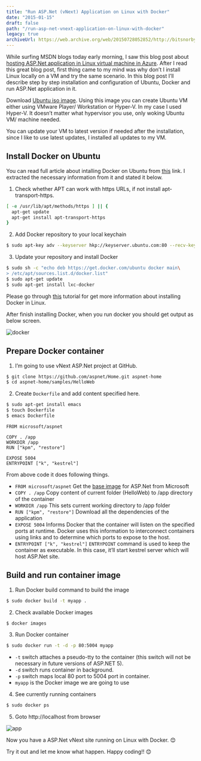 ```yaml
---
title: "Run ASP.Net (vNext) Application on Linux with Docker"
date: "2015-01-15"
draft: false
path: "/run-asp-net-vnext-application-on-linux-with-docker"
legacy: true
archiveUrl: https://web.archive.org/web/20150728052852/http://bitsnorbytes.com/2015/01/run-asp-net-vnext-application-on-linux-with-docker/
---
```


While surfing MSDN blogs today early morning, I saw this blog post about [hosting ASP.Net application in Linux virtual machine in Azure](https://devblogs.microsoft.com/aspnet/running-asp-net-5-applications-in-linux-containers-with-docker/). After I read this great blog post, first thing came to my mind was why don’t I install Linux locally on a VM and try the same scenario. In this blog post I’ll describe step by step installation and configuration of Ubuntu, Docker and run ASP.Net application in it.

Download [Ubuntu iso image](https://web.archive.org/web/20150729011659/http://www.ubuntu.com/download/desktop/install-ubuntu-desktop). Using this image you can create Ubuntu VM either using VMware Player/ Workstation or Hyper-V. In my case I used Hyper-V. It doesn’t matter what hypervisor you use, only woking Ubuntu VM/ machine needed.

You can update your VM to latest version if needed after the installation, since I like to use latest updates, I installed all updates to my VM.

## Install Docker on Ubuntu

You can read full article about intalling Docker on Ubuntu from [this](https://web.archive.org/web/20150728052852/https://docs.docker.com/installation/ubuntulinux/) link. I extracted the necessary information from it and stated it below.

1. Check whether APT can work with https URLs, if not install apt-transport-https.

```bash
[ -e /usr/lib/apt/methods/https ] || {
  apt-get update
  apt-get install apt-transport-https
}
```

2. Add Docker repository to your local keychain

```bash
$ sudo apt-key adv --keyserver hkp://keyserver.ubuntu.com:80 --recv-keys 36A1D7869245C8950F966E92D8576A8BA88D21E9
```

3. Update your repository and install Docker

```bash
$ sudo sh -c "echo deb https://get.docker.com/ubuntu docker main\
> /etc/apt/sources.list.d/docker.list"
$ sudo apt-get update
$ sudo apt-get install lxc-docker
```

Please go through [this](https://web.archive.org/web/20150728052852/https://docs.docker.com/installation/ubuntulinux/) tutorial for get more information about installing Docker in Linux.

After finish installing Docker, when you run docker you should get output as below screen.

![docker](../images/Untitled-1024x768.png)

## Prepare Docker container

1. I’m going to use vNext ASP.Net project at GitHub.

```bash
$ git clone https://github.com/aspnet/Home.git aspnet-home
$ cd aspnet-home/samples/HelloWeb
```

2. Create `Dockerfile` and add content specified here.

```bash
$ sudo apt-get install emacs
$ touch Dockerfile
$ emacs Dockerfile
```

```docker
FROM microsoft/aspnet

COPY . /app
WORKDIR /app
RUN ["kpm", "restore"]

EXPOSE 5004
ENTRYPOINT ["k", "kestrel"]
```

From above code it does following things.

- `FROM microsoft/aspnet` Get the [base image](https://web.archive.org/web/20150728052852/http://registry.hub.docker.com/u/microsoft/aspnet/) for ASP.Net from Microsoft
- `COPY . /app`  Copy content of current folder (HelloWeb) to /app directory of the container
- `WORKDIR /app` This sets current working directory to /app folder
- `RUN ["kpm", "restore"]` Download all the dependencies of the application
- `EXPOSE 5004` Informs Docker that the container will listen on the specified ports at runtime. Docker uses this information to interconnect containers using links and to determine which ports to expose to the host.
- `ENTRYPOINT ["k", "kestrel"]` `ENTRYPOINT` command is used to keep the container as executable. In this case, it’ll start kestrel server which will host ASP.Net site.

## Build and run container image

1. Run Docker build command to build the image

```bash
$ sudo docker build -t myapp .
```

2. Check available Docker images

```bash
$ docker images
```

3. Run Docker container

```bash
$ sudo docker run -t -d -p 80:5004 myapp
```

- `-t` switch attaches a pseudo-tty to the container (this switch will not be necessary in future versions of ASP.NET 5).
- `-d` switch runs container in background.
- `-p` switch maps local 80 port to 5004 port in container.
- `myapp` is the Docker image we are going to use

4. See currently running containers

```bash
$ sudo docker ps
```

5. Goto http://localhost from browser

![app](../images/linux-local-asp-site-screen-1024x768.png)

Now you have a ASP.Net vNext site running on Linux with Docker. 😊

Try it out and let me know what happen. Happy coding!! 😊
